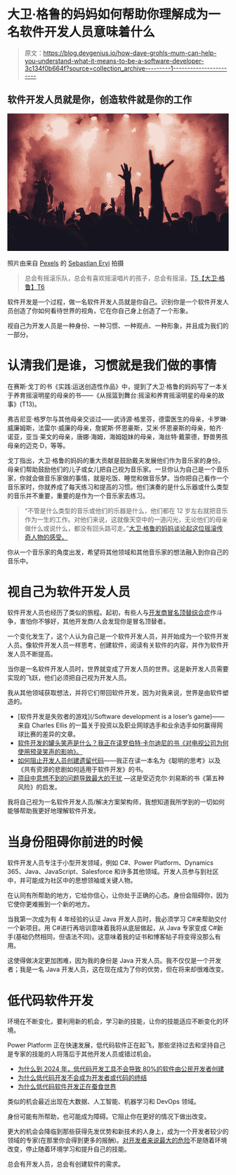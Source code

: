 # 大卫·格鲁的妈妈如何帮助你理解成为一名软件开发人员意味着什么

> 原文：<https://blog.devgenius.io/how-dave-grohls-mum-can-help-you-understand-what-it-means-to-be-a-software-developer-3c134f0b664f?source=collection_archive---------1----------------------->

## 软件开发人员就是你，创造软件就是你的工作

![](img/f5588e745d7446160cec40e93bcd6ec7.png)

照片由来自 [Pexels](https://www.pexels.com/photo/people-in-concert-1763075/?utm_content=attributionCopyText&utm_medium=referral&utm_source=pexels) 的 [Sebastian Ervi](https://www.pexels.com/@sebastian-ervi-866902?utm_content=attributionCopyText&utm_medium=referral&utm_source=pexels) 拍摄

> 总会有摇滚乐队，总会有喜欢摇滚唱片的孩子，总会有摇滚。[T5【大卫·格鲁】T6](https://www.brainyquote.com/authors/dave-grohl-quotes)

软件开发是一个过程，做一名软件开发人员就是你自己。识别你是一个软件开发人员创造了你如何看待世界的视角，它在你自己身上创造了一个形象。

视自己为开发人员是一种身份、一种习惯、一种观点、一种形象，并且成为我们的一部分。

# **认清我们是谁，习惯就是我们做的事情**

在赛斯·戈丁的书《实践:运送创造性作品》中，提到了大卫·格鲁的妈妈写了一本关于养育摇滚明星的母亲的书——《从摇篮到舞台:摇滚和养育摇滚明星的母亲的故事》(T13)。

弗吉尼亚·格罗尔与其他母亲交谈过——武诗源·格里芬，德雷医生的母亲，卡罗琳·威廉姆斯，法雷尔·威廉的母亲，詹妮斯·怀恩豪斯，艾米·怀恩豪斯的母亲，帕齐·诺亚，亚当·莱文的母亲，唐娜·海姆，海姆姐妹的母亲，海丝特·戴蒙德，野兽男孩母亲的迈克·D，等等。

戈丁指出，大卫·格鲁的妈妈的重大贡献是鼓励戴夫发展他们作为音乐家的身份。母亲们帮助鼓励他们的儿子或女儿把自己视为音乐家。一旦你认为自己是一个音乐家，你就会做音乐家做的事情，就是吃饭、睡觉和做音乐梦。当你把自己看作一个音乐家时，你就养成了每天练习和提高的习惯。他们演奏的是什么乐器或什么类型的音乐并不重要，重要的是作为一个音乐家去练习。

> “不管是什么类型的音乐或他们的乐器是什么，他们都在 12 岁左右就把音乐作为一生的工作。对他们来说，这就像天空中的一道闪光，无论他们的母亲做什么或说什么，都没有回头路可走。”[大卫·格鲁的妈妈谈论起这位摇滚传奇人物的感受。](https://www.nme.com/blogs/nme-blogs/dave-grohl-mum-interview-book-2061760)

你从一个音乐家的角度出发，希望将其他领域和其他音乐家的想法融入到你自己的音乐中。

# **视自己为软件开发人员**

软件开发人员也经历了类似的旅程。起初，有些人与[开发商冒名顶替综合症](https://www.parkersoftware.com/blog/developer-impostor-syndrome-why-you-feel-like-a-fake/)作斗争，害怕你不够好，其他开发商/人会发现你是冒名顶替者。

一个变化发生了，这个人认为自己是一个软件开发人员，并开始成为一个软件开发人员。像软件开发人员一样思考，创建软件，阅读有关软件的内容，并作为软件开发人员不断提高。

当你是一名软件开发人员时，世界就变成了开发人员的世界。这是新开发人员需要实现的飞跃，他们必须把自己视为开发人员。

我从其他领域获取想法，并将它们带回软件开发，因为对我来说，世界是由软件塑造的。

*   [软件开发是失败者的游戏](/Software development is a loser’s game)——来自 Charles Ellis 的一篇关于投资以及职业网球选手和业余选手如何赢得网球比赛的差异的文章。
*   [软件开发的罐头笑声是什么？我正在读罗伯特·卡尔迪尼的书《对电视公司为何使用预录笑声的影响》。](/what-is-the-canned-laughter-of-software-development-f5dae200f175)
*   [如何阻止开发人员创建遗留代码](/software-developers-and-the-principle-of-least-effort-727d1e5ded26)——我正在读一本名为《聪明的思考》以及《共有资源的悲剧如何适用于软件开发》的书。
*   [项目中意想不到的问题导致最大的干扰](https://thehosk.medium.com/whats-your-fifth-risk-unexpected-problem-cause-big-problems-2968d6225979) —这是受迈克尔·刘易斯的书《第五种风险》的启发。

我将自己视为一名软件开发人员/解决方案架构师，我想知道我所学到的一切如何能够帮助我更好地理解软件开发。

# **当身份阻碍你前进的时候**

软件开发人员专注于小型开发领域，例如 C#、Power Platform、Dynamics 365、Java、JavaScript、Salesforce 和许多其他领域。开发人员参与到社区中，并可能成为社区中的思想领袖或关键人物。

在认同有所帮助的地方，它给你信心，让你处于正确的心态。身份会阻碍你，因为它使你更难搬到一个新的地方。

当我第一次成为有 4 年经验的认证 Java 开发人员时，我必须学习 C#来帮助交付一个新项目。用 C#进行再培训意味着我将从底层做起，从 Java 专家变成 C#新手(基础仍然相同，但语法不同)。这意味着我的证书和博客帖子将变得没那么有用。

这使得做决定更加困难，因为我的身份是 Java 开发人员。我不仅仅是一个开发者；我是一名 Java 开发人员，这在现在成为了你的优势，但在将来却很难改变。

# **低代码软件开发**

环境在不断变化，要利用新的机会，学习新的技能，让你的技能适应不断变化的环境。

Power Platform 正在快速发展，低代码软件正在起飞，那些坚持过去和坚持自己是专家的技能的人将落后于其他开发人员或错过机会。

*   [为什么到 2024 年，低代码开发工具不会导致 80%的软件由公民开发者创建](/why-low-code-development-tools-will-not-result-in-80-of-software-being-created-by-citizen-ad6143a60e48)
*   [为什么低代码开发不会成为开发者或代码的终结](https://medium.com/geekculture/why-low-code-development-will-not-be-the-end-of-developers-or-code-a942d4c91c1b)
*   [为什么低代码软件开发正在蚕食世界](/why-low-code-software-development-is-eating-the-world-ca5d9644a821)

类似的机会最近出现在大数据、人工智能、机器学习和 DevOps 领域。

身份可能有所帮助，也可能成为障碍。它阻止你在更好的情况下做出改变。

更大的机会会降临到那些获得先发优势和新技术的人身上，成为一个开发者较少的领域的专家(在那里你会得到更多的报酬)。[对开发者来说最大的危险](/the-greatest-danger-to-developers-82565fefb83d)不是随着环境改变，停止随着环境学习和提升自己的技能。

总会有开发人员，总会有创建软件的需求。